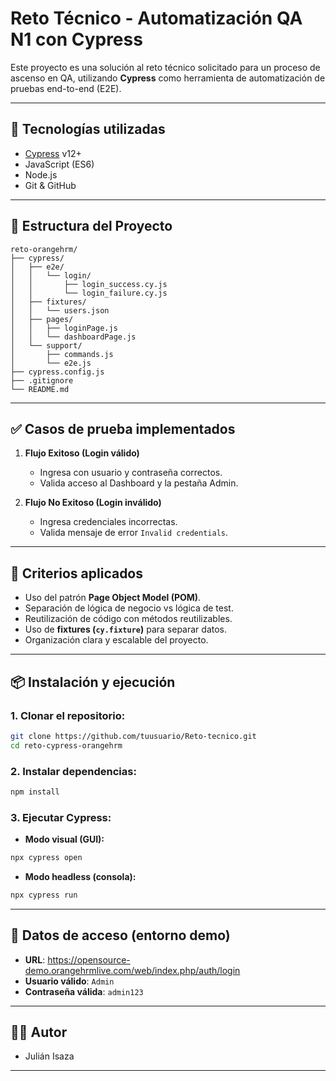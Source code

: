 
# Reto Técnico - Automatización QA N1 con Cypress

Este proyecto es una solución al reto técnico solicitado para un proceso de ascenso en QA, utilizando **Cypress** como herramienta de automatización de pruebas end-to-end (E2E).

---

## 🚀 Tecnologías utilizadas

- [Cypress](https://www.cypress.io/) v12+
- JavaScript (ES6)
- Node.js
- Git & GitHub

---

## 📂 Estructura del Proyecto

```
reto-orangehrm/
├── cypress/
│   ├── e2e/
│   │   └── login/
│   │       ├── login_success.cy.js
│   │       └── login_failure.cy.js
│   ├── fixtures/
│   │   └── users.json
│   ├── pages/
│   │   ├── loginPage.js
│   │   └── dashboardPage.js
│   └── support/
│       ├── commands.js
│       └── e2e.js
├── cypress.config.js
├── .gitignore
└── README.md
```

---

## ✅ Casos de prueba implementados

1. **Flujo Exitoso (Login válido)**
   - Ingresa con usuario y contraseña correctos.
   - Valida acceso al Dashboard y la pestaña Admin.

2. **Flujo No Exitoso (Login inválido)**
   - Ingresa credenciales incorrectas.
   - Valida mensaje de error `Invalid credentials`.

---

## 🧠 Criterios aplicados

- Uso del patrón **Page Object Model (POM)**.
- Separación de lógica de negocio vs lógica de test.
- Reutilización de código con métodos reutilizables.
- Uso de **fixtures (`cy.fixture`)** para separar datos.
- Organización clara y escalable del proyecto.

---

## 📦 Instalación y ejecución

### 1. Clonar el repositorio:
```bash
git clone https://github.com/tuusuario/Reto-tecnico.git
cd reto-cypress-orangehrm
```

### 2. Instalar dependencias:
```bash
npm install
```

### 3. Ejecutar Cypress:
- **Modo visual (GUI):**
```bash
npx cypress open
```
- **Modo headless (consola):**
```bash
npx cypress run
```

---

## 📁 Datos de acceso (entorno demo)

- **URL**: https://opensource-demo.orangehrmlive.com/web/index.php/auth/login
- **Usuario válido**: `Admin`
- **Contraseña válida**: `admin123`

---

## 👨‍💻 Autor

- Julián Isaza  
---
